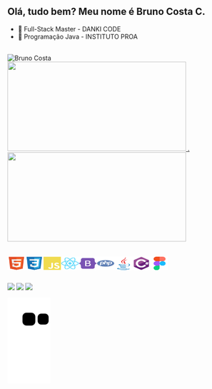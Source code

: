 ## Olá, tudo bem? Meu nome é Bruno Costa C.               

<!--Mini introdução-->
- 🎲 Full-Stack Master - DANKI CODE
- 🌱 Programação Java - INSTITUTO PROA

<br />

 <img src="https://komarev.com/ghpvc/?username=ihyperbr-gomes&color=red" alt="Bruno Costa" />
 
<!--Tables do Github-->

<div>
  <a href="https://github.com/ihyperbr">
  <img height="200em" width="400em" = src = "https://github-readme-stats.vercel.app/api/top-langs/?username=ihyperbr&theme=Gradient&layout=compact"/> .  
  <img height="200em" width="400em" = src="https://github-readme-stats.vercel.app/api?username=ihyperbr&show_icons=true&theme=Gradient&include_all_commits=true&count_private=true"/>
</div>
 
<br />
 
<!--Habilidades-->
 
<img align="center" alt="HTML5" height="30" width="40" src="https://github.com/devicons/devicon/blob/master/icons/html5/html5-original.svg"><img align="center"   alt="CSS3" height="30" width="40" src="https://github.com/devicons/devicon/blob/master/icons/css3/css3-original.svg"><img align="center" alt="Js" height="30"     width="40" src="https://github.com/devicons/devicon/blob/master/icons/javascript/javascript-plain.svg"><img align="center" alt="ReactJS" height="30" width="40"       src="https://github.com/devicons/devicon/blob/master/icons/react/react-original.svg"><img align="center" alt="Bootstrap" height="30" width="40"                         src="https://github.com/devicons/devicon/blob/master/icons/bootstrap/bootstrap-plain.svg"><img align="center" alt="PHP" height="30" width="40"                         src="https://github.com/devicons/devicon/blob/master/icons/php/php-plain.svg"><img align="center" alt="JAVA" height="30" width="40"                                     src="https://github.com/devicons/devicon/blob/master/icons/java/java-original.svg"><img align="center" alt="Csharp" height="30" width="40"                             src="https://github.com/devicons/devicon/blob/master/icons/csharp/csharp-original.svg"><img align="center" alt="Figma" height="30" width="40"                           src="https://github.com/devicons/devicon/blob/master/icons/figma/figma-original.svg">
  
##
 
<!--Redes Sociais e animação-->
 
<div> 
  <a href="https://www.instagram.com/bruno.costa.c/" target="_blank"><img src="https://img.shields.io/badge/Instagram-E4405F?style=for-the-badge&logo=instagram&logoColor=white" target="_blank"></a>
  <a href="https://www.linkedin.com/in/bruno-costa-a643621b2/" target="_blank"><img src="https://img.shields.io/badge/LinkedIn-0077B5?style=for-the-badge&logo=linkedin&logoColor=white" target="_blank"></a> 
  <a href = "mailto:bruno_costa12@hotmail.com"><img src="https://img.shields.io/badge/-Gmail-%23333?style=for-the-badge&logo=gmail&logoColor=white" target="_blank"></a>
 
   ![Snake animation](https://github.com/ihyperbr/ihyperbr/blob/output/github-contribution-grid-snake.svg)
 
 </div>
